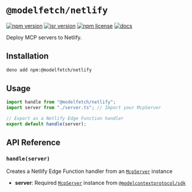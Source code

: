 # `@modelfetch/netlify`

[![npm version](https://img.shields.io/npm/v/@modelfetch/netlify.svg)](https://www.npmjs.com/package/@modelfetch/netlify)
[![jsr version](https://img.shields.io/jsr/v/@modelfetch/netlify.svg)](https://jsr.io/@modelfetch/netlify)
[![npm license](https://img.shields.io/npm/l/@modelfetch/netlify.svg)](https://www.npmjs.com/package/@modelfetch/netlify)
[![docs](https://img.shields.io/badge/docs-modelfetch.com-blue)](https://www.modelfetch.com/docs/runtime/netlify)

Deploy MCP servers to Netlify.

## Installation

```bash
deno add npm:@modelfetch/netlify
```

## Usage

```typescript
import handle from "@modelfetch/netlify";
import server from "./server.ts"; // Import your McpServer

// Export as a Netlify Edge Function handler
export default handle(server);
```

## API Reference

### `handle(server)`

Creates a Netlify Edge Function handler from an [`McpServer`](https://github.com/modelcontextprotocol/typescript-sdk?tab=readme-ov-file#server) instance

- **server**: Required [`McpServer`](https://github.com/modelcontextprotocol/typescript-sdk?tab=readme-ov-file#server) instance from [`@modelcontextprotocol/sdk`](https://github.com/modelcontextprotocol/typescript-sdk)
